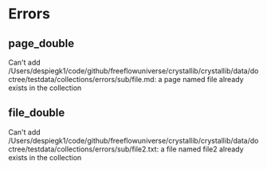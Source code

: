 # Errors



## page_double 

Can't add /Users/despiegk1/code/github/freeflowuniverse/crystallib/crystallib/data/doctree/testdata/collections/errors/sub/file.md: a page named file already exists in the collection


## file_double 

Can't add /Users/despiegk1/code/github/freeflowuniverse/crystallib/crystallib/data/doctree/testdata/collections/errors/sub/file2.txt: a file named file2 already exists in the collection

